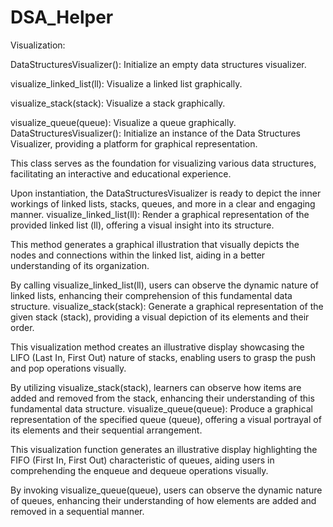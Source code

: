 # DSA_Helper
Visualization:

DataStructuresVisualizer(): Initialize an empty data structures visualizer.

visualize_linked_list(ll): Visualize a linked list graphically.

visualize_stack(stack): Visualize a stack graphically.

visualize_queue(queue): Visualize a queue graphically.
DataStructuresVisualizer(): Initialize an instance of the Data Structures Visualizer, providing a platform for graphical representation.

This class serves as the foundation for visualizing various data structures, facilitating an interactive and educational experience.

Upon instantiation, the DataStructuresVisualizer is ready to depict the inner workings of linked lists, stacks, queues, and more in a clear and engaging manner.
visualize_linked_list(ll): Render a graphical representation of the provided linked list (ll), offering a visual insight into its structure.

This method generates a graphical illustration that visually depicts the nodes and connections within the linked list, aiding in a better understanding of its organization.

By calling visualize_linked_list(ll), users can observe the dynamic nature of linked lists, enhancing their comprehension of this fundamental data structure.
visualize_stack(stack): Generate a graphical representation of the given stack (stack), providing a visual depiction of its elements and their order.

This visualization method creates an illustrative display showcasing the LIFO (Last In, First Out) nature of stacks, enabling users to grasp the push and pop operations visually.

By utilizing visualize_stack(stack), learners can observe how items are added and removed from the stack, enhancing their understanding of this fundamental data structure.
visualize_queue(queue): Produce a graphical representation of the specified queue (queue), offering a visual portrayal of its elements and their sequential arrangement.

This visualization function generates an illustrative display highlighting the FIFO (First In, First Out) characteristic of queues, aiding users in comprehending the enqueue and dequeue operations visually.

By invoking visualize_queue(queue), users can observe the dynamic nature of queues, enhancing their understanding of how elements are added and removed in a sequential manner.
